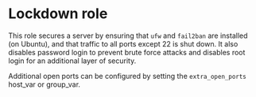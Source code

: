 # Lockdown role

This role secures a server by ensuring that `ufw` and `fail2ban` are
installed (on Ubuntu), and that traffic to all ports except 22 is shut
down. It also disables password login to prevent brute force attacks and
disables root login for an additional layer of security.

Additional open ports can be configured by setting the 
`extra_open_ports` host_var or group_var.
